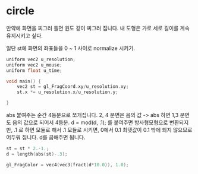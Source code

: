 # circle 

만약에 화면을 찌그러 틀면 원도 같이 찌그러 집니다.
내 도형은 가로 세로 길이를 계속 유지시키고 싶다.

일단 st에 화면의 좌표들을 0 ~ 1 사이로 normalize 시키기.
   

``` c
uniform vec2 u_resolution;
uniform vec2 u_mouse;
uniform float u_time; 

void main() {
    vec2 st = gl_FragCoord.xy/u_resolution.xy; 
    st.x *= u_resolution.x/u_resolution.y;

}
```


abs 붙여주는 순간 4등분으로 쪼개집니다. 2, 4 분면은 음의 값 -> abs 하면 1,3 분면도 음의 값으로 되어서 4등분.
d = mod(d, .1); 를 붙여주면 방사형모형으로 변환되지만, .1 로 하면 모듈로 해서 .1 모듈로 시키면,
0에서 0.1 최댓값이 0.1 밖에 되지 않으므로 어두워 집니다.
d를 곱해주면 됩니다.

``` c++
st = st * 2.-1.;
d = length(abs(st)-.3); 

gl_FragColor = vec4(vec3(fract(d*10.0)), 1.0);
```

